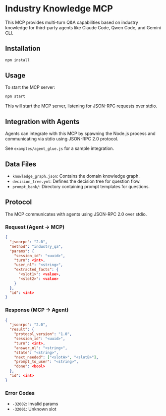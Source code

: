 # Industry Knowledge MCP

This MCP provides multi-turn Q&A capabilities based on industry knowledge for third-party agents like Claude Code, Qwen Code, and Gemini CLI.

## Installation

```bash
npm install
```

## Usage

To start the MCP server:

```bash
npm start
```

This will start the MCP server, listening for JSON-RPC requests over stdio.

## Integration with Agents

Agents can integrate with this MCP by spawning the Node.js process and communicating via stdio using JSON-RPC 2.0 protocol.

See `examples/agent_glue.js` for a sample integration.

## Data Files

- `knowledge_graph.json`: Contains the domain knowledge graph.
- `decision_tree.yml`: Defines the decision tree for question flow.
- `prompt_bank/`: Directory containing prompt templates for questions.

## Protocol

The MCP communicates with agents using JSON-RPC 2.0 over stdio.

### Request (Agent → MCP)

```json
{
  "jsonrpc": "2.0",
  "method": "industry_qa",
  "params": {
    "session_id": "<uuid>",
    "turn": <int>,
    "user_nl": "<string>",
    "extracted_facts": {
      "<slot1>": <value>,
      "<slot2>": <value>
    }
  },
  "id": <int>
}
```

### Response (MCP → Agent)

```json
{
  "jsonrpc": "2.0",
  "result": {
    "protocol_version": "1.0",
    "session_id": "<uuid>",
    "turn": <int>,
    "answer_nl": "<string>",
    "state": "<string>",
    "next_needed": ["<slotA>", "<slotB>"],
    "prompt_to_user": "<string>",
    "done": <bool>
  },
  "id": <int>
}
```

### Error Codes

- `-32602`: Invalid params
- `-32001`: Unknown slot